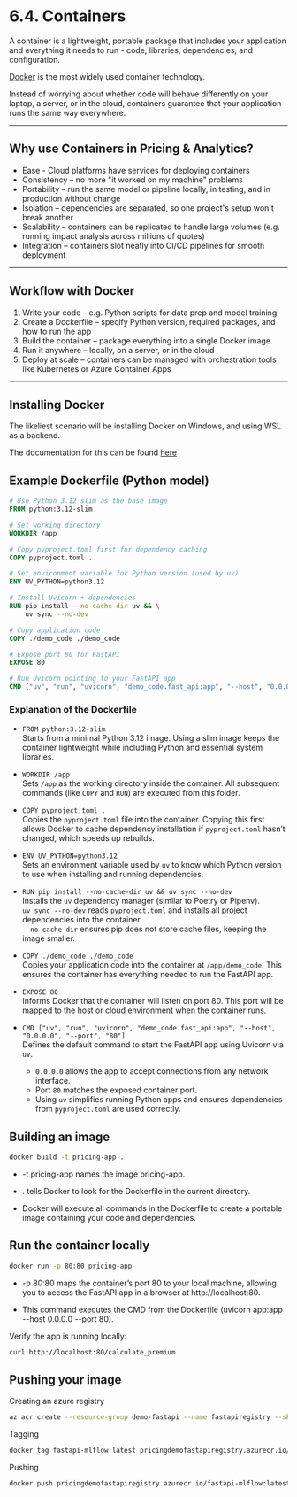 # 6.4. Containers

A container is a lightweight, portable package that includes your application and everything it needs to run - code, libraries, dependencies, and configuration.  

[Docker](https://www.docker.com/) is the most widely used container technology.

Instead of worrying about whether code will behave differently on your laptop, a server, or in the cloud, containers guarantee that your application runs the same way everywhere.

---

## Why use Containers in Pricing & Analytics?

- Ease - Cloud platforms have services for deploying containers
- Consistency – no more "it worked on my machine" problems
- Portability – run the same model or pipeline locally, in testing, and in production without change 
- Isolation – dependencies are separated, so one project's setup won't break another
- Scalability – containers can be replicated to handle large volumes (e.g. running impact analysis across millions of quotes)
- Integration – containers slot neatly into CI/CD pipelines for smooth deployment

---

## Workflow with Docker

1. Write your code – e.g. Python scripts for data prep and model training
2. Create a Dockerfile – specify Python version, required packages, and how to run the app
3. Build the container – package everything into a single Docker image
4. Run it anywhere – locally, on a server, or in the cloud
5. Deploy at scale – containers can be managed with orchestration tools like Kubernetes or Azure Container Apps

---

## Installing Docker

The likeliest scenario will be installing Docker on Windows, and using WSL as a backend. 

The documentation for this can be found [here](https://docs.docker.com/desktop/features/wsl/)

## Example Dockerfile (Python model)

```dockerfile
# Use Python 3.12 slim as the base image
FROM python:3.12-slim

# Set working directory
WORKDIR /app

# Copy pyproject.toml first for dependency caching
COPY pyproject.toml .

# Set environment variable for Python version (used by uv)
ENV UV_PYTHON=python3.12

# Install Uvicorn + dependencies
RUN pip install --no-cache-dir uv && \
    uv sync --no-dev

# Copy application code
COPY ./demo_code ./demo_code

# Expose port 80 for FastAPI
EXPOSE 80

# Run Uvicorn pointing to your FastAPI app
CMD ["uv", "run", "uvicorn", "demo_code.fast_api:app", "--host", "0.0.0.0", "--port", "80"]
```

### Explanation of the Dockerfile

- `FROM python:3.12-slim`  
  Starts from a minimal Python 3.12 image. Using a slim image keeps the container lightweight while including Python and essential system libraries.

- `WORKDIR /app`  
  Sets `/app` as the working directory inside the container. All subsequent commands (like `COPY` and `RUN`) are executed from this folder.

- `COPY pyproject.toml .`  
  Copies the `pyproject.toml` file into the container. Copying this first allows Docker to cache dependency installation if `pyproject.toml` hasn’t changed, which speeds up rebuilds.

- `ENV UV_PYTHON=python3.12`  
  Sets an environment variable used by `uv` to know which Python version to use when installing and running dependencies.

- `RUN pip install --no-cache-dir uv && uv sync --no-dev`  
  Installs the `uv` dependency manager (similar to Poetry or Pipenv).  
  `uv sync --no-dev` reads `pyproject.toml` and installs all project dependencies into the container.  
  `--no-cache-dir` ensures pip does not store cache files, keeping the image smaller.

- `COPY ./demo_code ./demo_code`  
  Copies your application code into the container at `/app/demo_code`. This ensures the container has everything needed to run the FastAPI app.

- `EXPOSE 80`  
  Informs Docker that the container will listen on port 80. This port will be mapped to the host or cloud environment when the container runs.

- `CMD ["uv", "run", "uvicorn", "demo_code.fast_api:app", "--host", "0.0.0.0", "--port", "80"]`  
  Defines the default command to start the FastAPI app using Uvicorn via `uv`.  
  - `0.0.0.0` allows the app to accept connections from any network interface.  
  - Port `80` matches the exposed container port.  
  - Using `uv` simplifies running Python apps and ensures dependencies from `pyproject.toml` are used correctly.


## Building an image

```bash
docker build -t pricing-app .
```

- -t pricing-app names the image pricing-app.

- . tells Docker to look for the Dockerfile in the current directory.

- Docker will execute all commands in the Dockerfile to create a portable image containing your code and dependencies.

## Run the container locally

```bash
docker run -p 80:80 pricing-app
```

- -p 80:80 maps the container’s port 80 to your local machine, allowing you to access the FastAPI app in a browser at http://localhost:80.

- This command executes the CMD from the Dockerfile (uvicorn app:app --host 0.0.0.0 --port 80).

Verify the app is running locally:

```bash
curl http://localhost:80/calculate_premium
```

## Pushing your image

Creating an azure registry
```bash
az acr create --resource-group demo-fastapi --name fastapiregistry --sku Basic
```

Tagging 
```bash
docker tag fastapi-mlflow:latest pricingdemofastapiregistry.azurecr.io/fastapi-mlflow:latest
```

Pushing 
```bash
docker push pricingdemofastapiregistry.azurecr.io/fastapi-mlflow:latest
```

